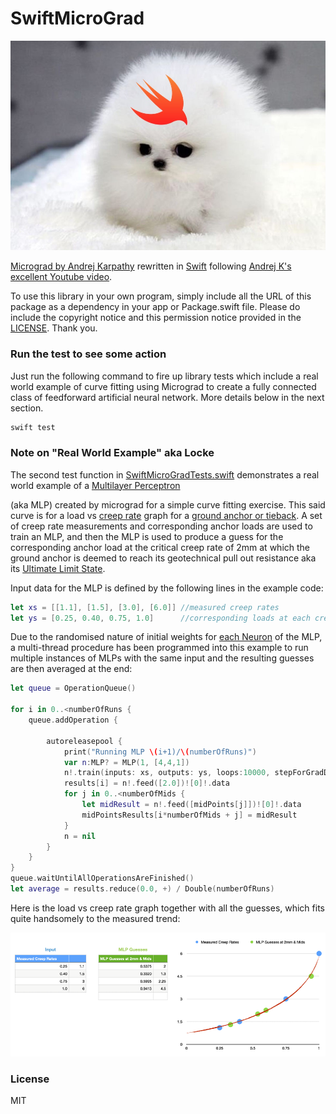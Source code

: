 # SwiftMicroGrad

![oiii](puppySwifty.jpg)

[Micrograd by Andrej Karpathy](https://github.com/karpathy/micrograd) rewritten in [Swift](https://github.com/apple/swift) following [Andrej K's excellent Youtube video](https://www.youtube.com/watch?v=VMj-3S1tku0).

To use this library in your own program, simply include all the URL of this package as a dependency in your app or Package.swift file. Please do include the copyright notice and this permission notice provided in the [LICENSE](LICENSE). Thank you.

### Run the test to see some action

Just run the following command to fire up library tests which include a real world example of curve fitting using Micrograd to create a fully connected class of feedforward artificial neural network. More details below in the next section.

```bash
swift test
```

### Note on "Real World Example" aka Locke

The second test function in [SwiftMicroGradTests.swift](Tests/SwiftMicroGradTests/SwiftMicroGradTests.swift) demonstrates a real world example of a [Multilayer Perceptron](https://en.wikipedia.org/wiki/Multilayer_perceptron) 

(aka MLP) created by micrograd for a simple curve fitting exercise. This said curve is for a load vs [creep rate](https://en.wikipedia.org/wiki/Creep_(deformation)) graph for a [ground anchor or tieback](https://en.wikipedia.org/wiki/Tieback_(geotechnical)). A set of creep rate measurements and corresponding anchor loads are used to train an MLP, and then the MLP is used to produce a guess for the corresponding anchor load at the critical creep rate of 2mm at which the ground anchor is deemed to reach its geotechnical pull out resistance aka its [Ultimate Limit State](https://en.wikipedia.org/wiki/Limit_state_design#Ultimate_limit_state_(ULS)). 

Input data for the MLP is defined by the following lines in the example code:

```swift
let xs = [[1.1], [1.5], [3.0], [6.0]] //measured creep rates
let ys = [0.25, 0.40, 0.75, 1.0]      //corresponding loads at each creep rate is measured
```

Due to the randomised nature of initial weights for [each Neuron](Sources/SwiftMicroGrad/Neuron.swift)  of the MLP, a multi-thread procedure has been programmed into this example to run multiple instances of MLPs with the same input and the resulting guesses are then averaged at the end:

```swift
let queue = OperationQueue()

for i in 0..<numberOfRuns {
    queue.addOperation {
        
        autoreleasepool {
            print("Running MLP \(i+1)/\(numberOfRuns)")
            var n:MLP? = MLP(1, [4,4,1])
            n!.train(inputs: xs, outputs: ys, loops:10000, stepForGradDescent: 0.05, lossThreshold: 10e-5, verbose: false)
            results[i] = n!.feed([2.0])![0]!.data
            for j in 0..<numberOfMids {
                let midResult = n!.feed([midPoints[j]])![0]!.data
                midPointsResults[i*numberOfMids + j] = midResult
            }
            n = nil
        }
    }
}
queue.waitUntilAllOperationsAreFinished()
let average = results.reduce(0.0, +) / Double(numberOfRuns)
```

Here is the load vs creep rate graph together with all the guesses, which fits quite handsomely to the measured trend:

![locke-graph](locke.png)

### License

MIT
